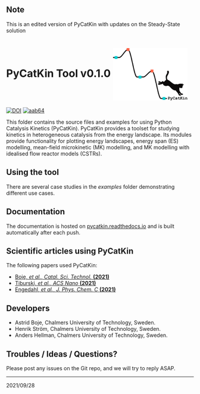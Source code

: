 ## Note
This is an edited version of PyCatKin with updates on the Steady-State solution 

# PyCatKin Tool v0.1.0 <img align="center" src="https://github.com/aab64/PyCatKin/blob/master/docs/source/avatar/avatar.png" width="200"/>

[![DOI](https://zenodo.org/badge/313369000.svg)](https://zenodo.org/badge/latestdoi/313369000)
[![aab64](https://circleci.com/gh/aab64/PyCatKin.svg?style=shield)](https://app.circleci.com/pipelines/github/aab64/PyCatKin?branch=master)


This folder contains the source files and examples for using Python Catalysis Kinetics (PyCatKin). PyCatKin provides a toolset for studying kinetics in heterogeneous catalysis from the energy landscape. Its modules provide functionality for plotting energy landscapes, energy span (ES) modelling, mean-field microkinetic (MK) modelling, and MK modelling with idealised flow reactor models (CSTRs). 

## Using the tool

There are several case studies in the *examples* folder demonstrating different use cases. 

## Documentation
The documentation is hosted on [pycatkin.readthedocs.io](https://pycatkin.readthedocs.io/)
and is built automatically after each push.

## Scientific articles using PyCatKin

The following papers used PyCatKin:

- [Boje, *et al.*, *Catal. Sci. Technol.* **(2021)**](https://doi.org/10.1039/D1CY00419K)  
- [Tiburski, *et al.*, *ACS Nano* **(2021)**](https://pubs.acs.org/doi/10.1021/acsnano.1c01537)  
- [Engedahl, *et al.*, *J. Phys. Chem. C* **(2021)**](https://doi.org/10.1021/acs.jpcc.1c04062)  

## Developers

- Astrid Boje, Chalmers University of Technology, Sweden.
- Henrik Str&ouml;m, Chalmers University of Technology, Sweden.
- Anders Hellman, Chalmers University of Technology, Sweden.

## Troubles / Ideas / Questions?

Please post any issues on the Git repo, and we will try to reply ASAP.


---  
2021/09/28
